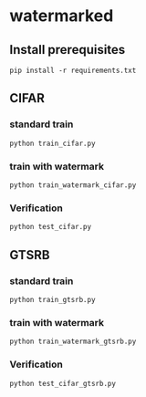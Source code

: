 # watermarked

## Install prerequisites
```
pip install -r requirements.txt
```
## CIFAR
### standard train  
```
python train_cifar.py
```

### train with watermark  

  ```
  python train_watermark_cifar.py
```  
  
### Verification  
  ```
  python test_cifar.py
```  
## GTSRB
### standard train  
```
python train_gtsrb.py
```

### train with watermark  

  ```
  python train_watermark_gtsrb.py
```  
### Verification  
  ```
  python test_cifar_gtsrb.py